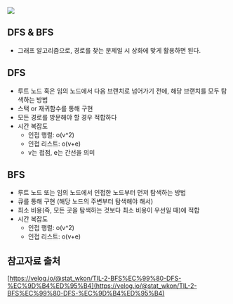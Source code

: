 ![](https://images.velog.io/images/stat_wkon/post/b7a36854-cf23-4238-9453-f928d92ef321/BFS,DFS.png)

## DFS & BFS
- 그래프 알고리즘으로, 경로를 찾는 문제일 시 상화에 맞게 활용하면 된다.

## DFS
- 루트 노드 혹은 임의 노드에서 다음 브랜치로 넘어가기 전에, 해당 브랜치를 모두 탐색하는 방법
- 스택 or 재귀함수를 통해 구현
- 모든 경로를 방문해야 할 경우 적합하다
- 시간 복잡도
    - 인접 행렬: o(v^2)
    - 인접 리스트: o(v+e)
    - v는 접점, e는 간선을 의미

## BFS
- 루트 노드 또는 임의 노드에서 인접한 노드부터 먼저 탐색하는 방법
- 큐를 통해 구현 (해당 노드의 주변부터 탐색해야 해서)
- 최소 비용(즉, 모든 곳을 탐색하는 것보다 최소 비용이 우선일 때)에 적합
- 시간 복잡도
    - 인접 행렬: o(v^2)
    - 인접 리스트: o(v+e)

## 참고자료 출처
[https://velog.io/@stat_wkon/TIL-2-BFS%EC%99%80-DFS-%EC%9D%B4%ED%95%B4](https://velog.io/@stat_wkon/TIL-2-BFS%EC%99%80-DFS-%EC%9D%B4%ED%95%B4)